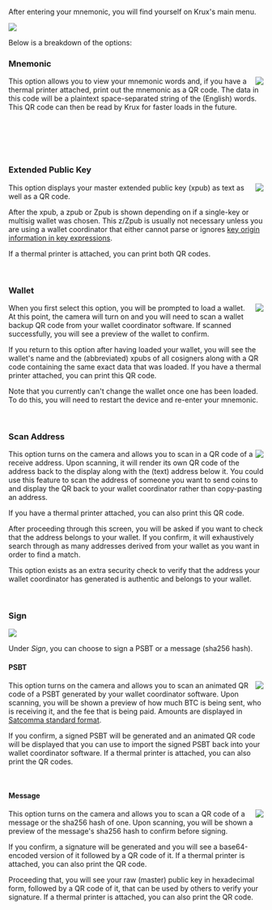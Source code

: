 After entering your mnemonic, you will find yourself on Krux's main menu.

<img src="../../img/home-options-150.png">

Below is a breakdown of the options:

### Mnemonic
<img src="../../img/mnemonic-24-word-1-125.png" align="right">

This option allows you to view your mnemonic words and, if you have a thermal printer attached, print out the mnemonic as a QR code. The data in this code will be a plaintext space-separated string of the (English) words. This QR code can then be read by Krux for faster loads in the future.

<br><br><br><br>

### Extended Public Key
<img src="../../img/extended-public-key-wsh-xpub-text-125.png" align="right">

This option displays your master extended public key (xpub) as text as well as a QR code.

After the xpub, a zpub or Zpub is shown depending on if a single-key or multisig wallet was chosen. This z/Zpub is usually not necessary unless you are using a wallet coordinator that either cannot parse or ignores [key origin information in key expressions](https://github.com/bitcoin/bips/blob/master/bip-0380.mediawiki#Key_Expressions).

If a thermal printer is attached, you can print both QR codes.

<br>

### Wallet
<img src="../../img/wallet-wsh-load-prompt-125.png" align="right">

When you first select this option, you will be prompted to load a wallet. At this point, the camera will turn on and you will need to scan a wallet backup QR code from your wallet coordinator software. If scanned successfully, you will see a preview of the wallet to confirm.

If you return to this option after having loaded your wallet, you will see the wallet's name and the (abbreviated) xpubs of all cosigners along with a QR code containing the same exact data that was loaded. If you have a thermal printer attached, you can print this QR code.  

Note that you currently can't change the wallet once one has been loaded. To do this, you will need to restart the device and re-enter your mnemonic.

<br>

### Scan Address
<img src="../../img/scan-address-scanned-address-125.png" align="right">

This option turns on the camera and allows you to scan in a QR code of a receive address. Upon scanning, it will render its own QR code of the address back to the display along with the (text) address below it. You could use this feature to scan the address of someone you want to send coins to and display the QR back to your wallet coordinator rather than copy-pasting an address.

If you have a thermal printer attached, you can also print this QR code. 

After proceeding through this screen, you will be asked if you want to check that the address belongs to your wallet. If you confirm, it will exhaustively search through as many addresses derived from your wallet as you want in order to find a match.

This option exists as an extra security check to verify that the address your wallet coordinator has generated is authentic and belongs to your wallet.

<br>

### Sign

<img src="../../img/sign-options-125.png">

Under *Sign*, you can choose to sign a PSBT or a message (sha256 hash).

#### PSBT
<img src="../../img/sign-psbt-sign-prompt-125.png" align="right">

This option turns on the camera and allows you to scan an animated QR code of a PSBT generated by your wallet coordinator software. Upon scanning, you will be shown a preview of how much BTC is being sent, who is receiving it, and the fee that is being paid. Amounts are displayed in [Satcomma standard format](https://medium.com/coinmonks/the-satcomma-standard-89f1e7c2aede).

If you confirm, a signed PSBT will be generated and an animated QR code will be displayed that you can use to import the signed PSBT back into your wallet coordinator software. If a thermal printer is attached, you can also print the QR codes.

<br>

#### Message
<img src="../../img/sign-message-sha256-sign-prompt-125.png" align="right">

This option turns on the camera and allows you to scan a QR code of a message or the sha256 hash of one. Upon scanning, you will be shown a preview of the message's sha256 hash to confirm before signing.

If you confirm, a signature will be generated and you will see a base64-encoded version of it followed by a QR code of it. If a thermal printer is attached, you can also print the QR code.

Proceeding that, you will see your raw (master) public key in hexadecimal form, followed by a QR code of it, that can be used by others to verify your signature. If a thermal printer is attached, you can also print the QR code.